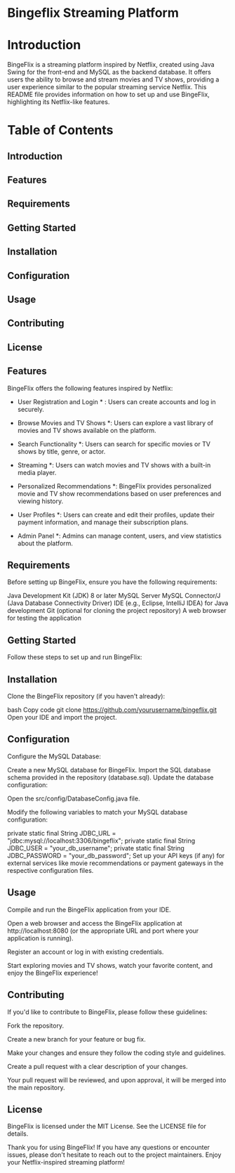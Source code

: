 # Bingeflix Streaming Platform

# Introduction
BingeFlix is a streaming platform inspired by Netflix, created using Java Swing for the front-end and MySQL as the backend database. It offers users the ability to browse and stream movies and TV shows, providing a user experience similar to the popular streaming service Netflix. This README file provides information on how to set up and use BingeFlix, highlighting its Netflix-like features.

# Table of Contents
## Introduction
## Features
## Requirements
## Getting Started
## Installation
## Configuration
## Usage
## Contributing
## License

## Features
BingeFlix offers the following features inspired by Netflix:

* User Registration and Login * : Users can create accounts and log in securely.

* Browse Movies and TV Shows *: Users can explore a vast library of movies and TV shows available on the platform.

* Search Functionality *: Users can search for specific movies or TV shows by title, genre, or actor.

* Streaming *: Users can watch movies and TV shows with a built-in media player.

* Personalized Recommendations *: BingeFlix provides personalized movie and TV show recommendations based on user preferences and viewing history.

* User Profiles *: Users can create and edit their profiles, update their payment information, and manage their subscription plans.

* Admin Panel *: Admins can manage content, users, and view statistics about the platform.

 ## Requirements
Before setting up BingeFlix, ensure you have the following requirements:

Java Development Kit (JDK) 8 or later
MySQL Server
MySQL Connector/J (Java Database Connectivity Driver)
IDE (e.g., Eclipse, IntelliJ IDEA) for Java development
Git (optional for cloning the project repository)
A web browser for testing the application

## Getting Started
Follow these steps to set up and run BingeFlix:

## Installation
Clone the BingeFlix repository (if you haven't already):

bash
Copy code
git clone https://github.com/yourusername/bingeflix.git
Open your IDE and import the project.

## Configuration
Configure the MySQL Database:

Create a new MySQL database for BingeFlix.
Import the SQL database schema provided in the repository (database.sql).
Update the database configuration:

Open the src/config/DatabaseConfig.java file.

Modify the following variables to match your MySQL database configuration:


private static final String JDBC_URL = "jdbc:mysql://localhost:3306/bingeflix";
private static final String JDBC_USER = "your_db_username";
private static final String JDBC_PASSWORD = "your_db_password";
Set up your API keys (if any) for external services like movie recommendations or payment gateways in the respective configuration files.

## Usage
Compile and run the BingeFlix application from your IDE.

Open a web browser and access the BingeFlix application at http://localhost:8080 (or the appropriate URL and port where your application is running).

Register an account or log in with existing credentials.

Start exploring movies and TV shows, watch your favorite content, and enjoy the BingeFlix experience!

## Contributing
If you'd like to contribute to BingeFlix, please follow these guidelines:

Fork the repository.

Create a new branch for your feature or bug fix.

Make your changes and ensure they follow the coding style and guidelines.

Create a pull request with a clear description of your changes.

Your pull request will be reviewed, and upon approval, it will be merged into the main repository.

## License
BingeFlix is licensed under the MIT License. See the LICENSE file for details.

Thank you for using BingeFlix! If you have any questions or encounter issues, please don't hesitate to reach out to the project maintainers. Enjoy your Netflix-inspired streaming platform!





